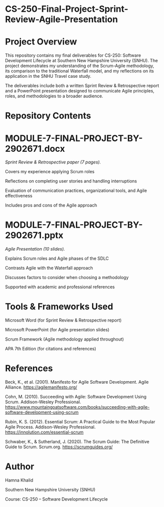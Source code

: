 # CS-250-Final-Project-Sprint-Review-Agile-Presentation

# Project Overview

This repository contains my final deliverables for CS-250: Software Development Lifecycle at Southern New Hampshire University (SNHU).
The project demonstrates my understanding of the Scrum-Agile methodology, its comparison to the traditional Waterfall model, and my reflections on its application in the SNHU Travel case study.

The deliverables include both a written Sprint Review & Retrospective report and a PowerPoint presentation designed to communicate Agile principles, roles, and methodologies to a broader audience.

# Repository Contents

# MODULE-7-FINAL-PROJECT-BY-2902671.docx
*Sprint Review & Retrospective paper (7 pages).*

Covers my experience applying Scrum roles

Reflections on completing user stories and handling interruptions

Evaluation of communication practices, organizational tools, and Agile effectiveness

Includes pros and cons of the Agile approach

# MODULE-7-FINAL-PROJECT-BY-2902671.pptx
*Agile Presentation (10 slides).*

Explains Scrum roles and Agile phases of the SDLC

Contrasts Agile with the Waterfall approach

Discusses factors to consider when choosing a methodology

Supported with academic and professional references

# Tools & Frameworks Used

Microsoft Word (for Sprint Review & Retrospective report)

Microsoft PowerPoint (for Agile presentation slides)

Scrum Framework (Agile methodology applied throughout)

APA 7th Edition (for citations and references)

# References

Beck, K., et al. (2001). Manifesto for Agile Software Development. Agile Alliance. https://agilemanifesto.org/

Cohn, M. (2010). Succeeding with Agile: Software Development Using Scrum. Addison-Wesley Professional. https://www.mountaingoatsoftware.com/books/succeeding-with-agile-software-development-using-scrum

Rubin, K. S. (2012). Essential Scrum: A Practical Guide to the Most Popular Agile Process. Addison-Wesley Professional. https://innolution.com/essential-scrum

Schwaber, K., & Sutherland, J. (2020). The Scrum Guide: The Definitive Guide to Scrum. Scrum.org. https://scrumguides.org/

# Author

Hamna Khalid

Southern New Hampshire University (SNHU)

Course: CS-250 – Software Development Lifecycle
